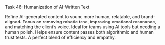 Task 46: Humanization of AI-Written Text

Refine AI-generated content to sound more human, relatable, and brand-aligned. Focus on removing robotic tone, improving emotional resonance, and matching the client’s voice. Ideal for teams using AI tools but needing a human polish. Helps ensure content passes both algorithmic and human trust tests. A perfect blend of efficiency and empathy.
